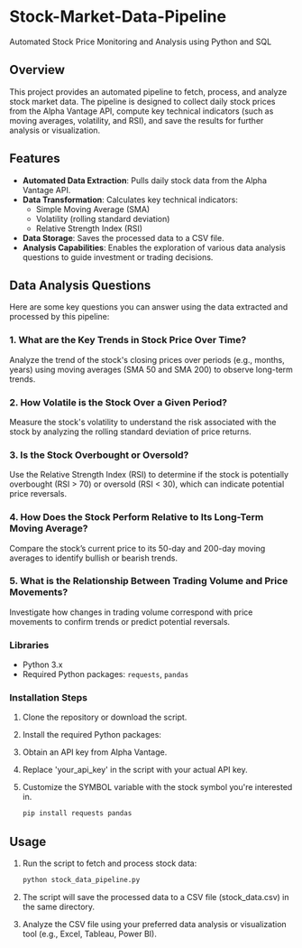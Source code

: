 # Stock-Market-Data-Pipeline
Automated Stock Price Monitoring and Analysis using Python and SQL

## Overview
This project provides an automated pipeline to fetch, process, and analyze stock market data. The pipeline is designed to collect daily stock prices from the Alpha Vantage API, compute key technical indicators (such as moving averages, volatility, and RSI), and save the results for further analysis or visualization.

## Features
- **Automated Data Extraction**: Pulls daily stock data from the Alpha Vantage API.
- **Data Transformation**: Calculates key technical indicators:
  - Simple Moving Average (SMA)
  - Volatility (rolling standard deviation)
  - Relative Strength Index (RSI)
- **Data Storage**: Saves the processed data to a CSV file.
- **Analysis Capabilities**: Enables the exploration of various data analysis questions to guide investment or trading decisions.

## Data Analysis Questions
Here are some key questions you can answer using the data extracted and processed by this pipeline:

### 1. What are the Key Trends in Stock Price Over Time?
Analyze the trend of the stock's closing prices over periods (e.g., months, years) using moving averages (SMA 50 and SMA 200) to observe long-term trends.

### 2. How Volatile is the Stock Over a Given Period?
Measure the stock's volatility to understand the risk associated with the stock by analyzing the rolling standard deviation of price returns.

### 3. Is the Stock Overbought or Oversold?
Use the Relative Strength Index (RSI) to determine if the stock is potentially overbought (RSI > 70) or oversold (RSI < 30), which can indicate potential price reversals.

### 4. How Does the Stock Perform Relative to Its Long-Term Moving Average?
Compare the stock’s current price to its 50-day and 200-day moving averages to identify bullish or bearish trends.

### 5. What is the Relationship Between Trading Volume and Price Movements?
Investigate how changes in trading volume correspond with price movements to confirm trends or predict potential reversals.

### Libraries
- Python 3.x
- Required Python packages: `requests`, `pandas`

### Installation Steps
1. Clone the repository or download the script.
2. Install the required Python packages:
3. Obtain an API key from Alpha Vantage.
4. Replace 'your_api_key' in the script with your actual API key.
5. Customize the SYMBOL variable with the stock symbol you're interested in.

   ```bash
   pip install requests pandas

## Usage
1. Run the script to fetch and process stock data:

   ```bash
   python stock_data_pipeline.py

2. The script will save the processed data to a CSV file (stock_data.csv) in the same directory.

3. Analyze the CSV file using your preferred data analysis or visualization tool (e.g., Excel, Tableau, Power BI).







